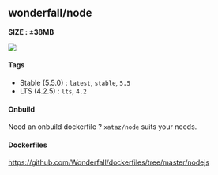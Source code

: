 ## wonderfall/node
**SIZE : ±38MB**

![](https://i.goopics.net/lq.png)

#### Tags
- Stable (5.5.0) : `latest`, `stable`, `5.5` 
- LTS (4.2.5) : `lts`, `4.2`

#### Onbuild
Need an onbuild dockerfile ? `xataz/node` suits your needs.

#### Dockerfiles
https://github.com/Wonderfall/dockerfiles/tree/master/nodejs
